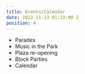 ```yaml
---
title: Events/Calendar
date: 2022-11-13 01:33:00 Z
position: 4
---
```


* Parades
* Music in the Park
* Plaza re-opening
* Block Parties
* Calendar